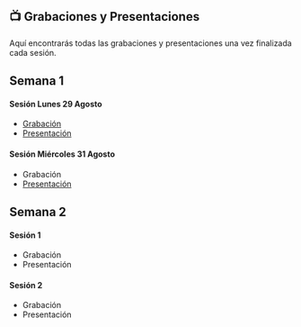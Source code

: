 ## 📺 Grabaciones y Presentaciones
Aquí encontrarás todas las grabaciones y presentaciones una vez finalizada cada sesión.

## Semana 1 

#### Sesión Lunes 29 Agosto
- [Grabación](https://drive.google.com/file/d/1nWIr7ZNIYtXY83zOcR2Ug5Dn5jN-FSAm/view?usp=sharing)
- [Presentación](https://drive.google.com/file/d/1S21O92jBMgabfvJQGAo8_Wpv3_o2Iq82/view?usp=sharing)

#### Sesión Miércoles 31 Agosto
- Grabación
- [Presentación](https://drive.google.com/file/d/11dwjqaWtZ_yhN6JODDXErrs0pMSquJxg/view?usp=sharing)

## Semana 2

#### Sesión 1
- Grabación
- Presentación

#### Sesión 2
- Grabación
- Presentación
